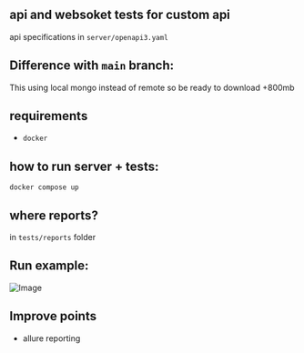 ## api and websoket tests for custom api
api specifications in `server/openapi3.yaml` <br>

## Difference with `main` branch:
This using local mongo instead of remote so be ready to download +800mb


## requirements
* `docker` <br>

## how to run server + tests:
`docker compose up`

## where reports?
in `tests/reports` folder

## Run example:
![Image](https://github.com/user-attachments/assets/677a84d8-6fc3-4a7d-a5ef-d57aa189a3fa)

## Improve points
* allure reporting